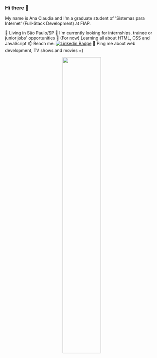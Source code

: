 ### Hi there 👋

My name is Ana Claudia and I'm a graduate student of 'Sistemas para Internet' (Full-Stack Development) at FIAP.

📌 Living in São Paulo/SP
🔎 I'm currently looking for internships, trainee or junior jobs' opportunities 
🌱 (For now) Learning all about HTML, CSS and JavaScript
📫 Reach me: [![Linkedin Badge](https://img.shields.io/badge/-LinkedIn-blue?style=flat&logo=Linkedin&logoColor=white)](https://www.linkedin.com/in/anaclaudiafv/)
💬 Ping me about web development, TV shows and movies =)


<div id="header" align="center">
  <img src="https://i.pinimg.com/originals/d3/ca/2b/d3ca2b6b5b0d90c4b98195b205defa29.gif" width="50%"/>
</div>
